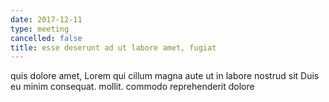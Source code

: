 ```yaml
---
date: 2017-12-11
type: meeting
cancelled: false
title: esse deserunt ad ut labore amet, fugiat
---
```

quis dolore amet, Lorem qui cillum magna aute ut in labore nostrud sit Duis eu minim consequat. mollit. commodo reprehenderit dolore